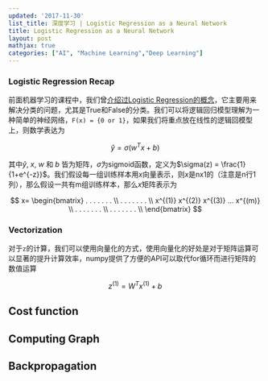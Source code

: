 ```yaml
---
updated: '2017-11-30'
list_title: 深度学习 | Logistic Regression as a Neural Network
title: Logistic Regression as a Neural Network
layout: post
mathjax: true
categories: ["AI", "Machine Learning","Deep Learning"]
---
```


### Logistic Regression Recap

前面机器学习的课程中，我们曾[介绍过Logistic Regression的概念](https://xta0.me/2017/09/27/Machine-Learning-3.html)，它主要用来解决分类的问题，尤其是True和False的分类。我们可以将逻辑回归模型理解为一种简单的神经网络，`F(x) = {0 or 1}`，如果我们将重点放在线性的逻辑回模型上，则数学表达为

$$
\hat{y} = \sigma(w^Tx + b)
$$

其中$\hat{y}$, $x$, $w$ 和 $b$ 皆为矩阵，$\sigma$为sigmoid函数，定义为$\sigma(z) = \frac{1}{1+e^{-z}}$。我们假设每一组训练样本用$x$向量表示，则$x$是nx1的（注意是n行1列），那么假设一共有m组训练样本，那么$x$矩阵表示为

$$
x= 
\begin{bmatrix}
. . . . . . . \\
. . . . . . . \\
x^{(1)} x^{(2)} x^{(3)} ... x^{(m)} \\
. . . . . . . \\
. . . . . . . \\
\end{bmatrix}
$$

### Vectorization 

对于`z`的计算，我们可以使用向量化的方式，使用向量化的好处是对于矩阵运算可以显著的提升计算效率，numpy提供了方便的API可以取代for循环而进行矩阵的数值运算

$$
z^{(1)} = W^Tx^{(1)}+b
$$

## Cost function

## Computing Graph

## Backpropagation

